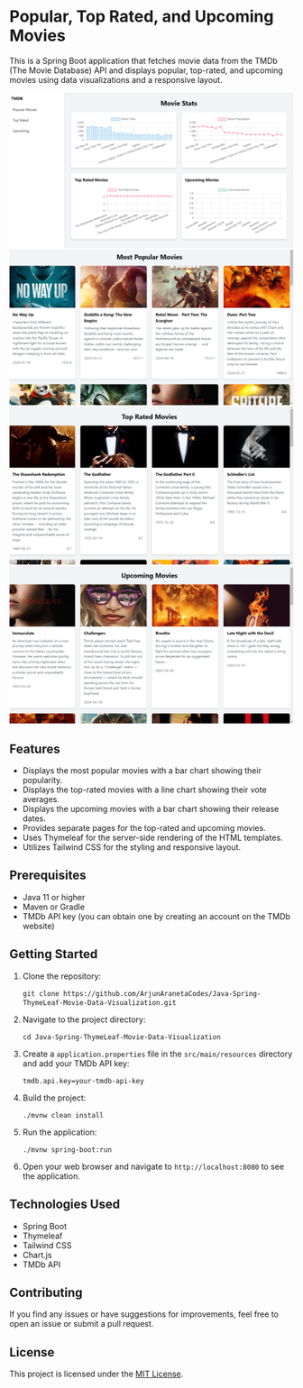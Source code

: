 # Popular, Top Rated, and Upcoming Movies

This is a Spring Boot application that fetches movie data from the TMDb (The Movie Database) API and displays popular, top-rated, and upcoming movies using data visualizations and a responsive layout.

![](/images/movie-snap1.PNG)
![](/images/movie-snap2.PNG)
![](/images/movie-snap3.PNG)
![](/images/movie-snap4.PNG)

## Features

- Displays the most popular movies with a bar chart showing their popularity.
- Displays the top-rated movies with a line chart showing their vote averages.
- Displays the upcoming movies with a bar chart showing their release dates.
- Provides separate pages for the top-rated and upcoming movies.
- Uses Thymeleaf for the server-side rendering of the HTML templates.
- Utilizes Tailwind CSS for the styling and responsive layout.

## Prerequisites

- Java 11 or higher
- Maven or Gradle
- TMDb API key (you can obtain one by creating an account on the TMDb website)

## Getting Started

1. Clone the repository:

   ```
   git clone https://github.com/ArjunAranetaCodes/Java-Spring-ThymeLeaf-Movie-Data-Visualization.git
   ```

2. Navigate to the project directory:

   ```
   cd Java-Spring-ThymeLeaf-Movie-Data-Visualization
   ```

3. Create a `application.properties` file in the `src/main/resources` directory and add your TMDb API key:

   ```
   tmdb.api.key=your-tmdb-api-key
   ```

4. Build the project:

   ```
   ./mvnw clean install
   ```

5. Run the application:

   ```
   ./mvnw spring-boot:run
   ```

6. Open your web browser and navigate to `http://localhost:8080` to see the application.

## Technologies Used

- Spring Boot
- Thymeleaf
- Tailwind CSS
- Chart.js
- TMDb API

## Contributing

If you find any issues or have suggestions for improvements, feel free to open an issue or submit a pull request.

## License

This project is licensed under the [MIT License](LICENSE).
